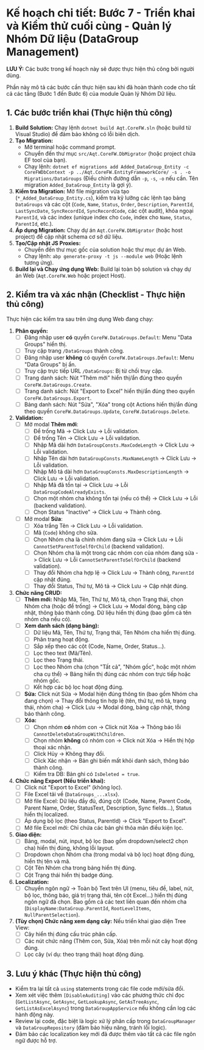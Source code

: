 # Kế hoạch chi tiết: Bước 7 - Triển khai và Kiểm thử cuối cùng - Quản lý Nhóm Dữ liệu (DataGroup Management)

**LƯU Ý:** Các bước trong kế hoạch này sẽ được thực hiện thủ công bởi người dùng.

Phần này mô tả các bước cần thực hiện sau khi đã hoàn thành code cho tất cả các tầng (Bước 1 đến Bước 6) của module Quản lý Nhóm Dữ liệu.

## 1. Các bước triển khai (Thực hiện thủ công)

1.  **Build Solution:** Chạy lệnh `dotnet build Aqt.CoreFW.sln` (hoặc build từ Visual Studio) để đảm bảo không có lỗi biên dịch.
2.  **Tạo Migration:**
    -   Mở terminal hoặc command prompt.
    -   Chuyển đến thư mục `src/Aqt.CoreFW.DbMigrator` (hoặc project chứa EF tool của bạn).
    -   Chạy lệnh: `dotnet ef migrations add Added_DataGroup_Entity -c CoreFWDbContext -p ../Aqt.CoreFW.EntityFrameworkCore/ -s . -o Migrations/DataGroups` (Điều chỉnh đường dẫn `-p`, `-s`, `-o` nếu cần. Tên migration `Added_DataGroup_Entity` là gợi ý).
3.  **Kiểm tra Migration:** Mở file migration vừa tạo (`*_Added_DataGroup_Entity.cs`), kiểm tra kỹ lưỡng các lệnh tạo bảng `DataGroups` và các cột (`Code`, `Name`, `Status`, `Order`, `Description`, `ParentId`, `LastSyncDate`, `SyncRecordId`, `SyncRecordCode`, các cột audit), khóa ngoại `ParentId`, và các index (unique index cho `Code`, index cho `Name`, `Status`, `ParentId`, etc.).
4.  **Áp dụng Migration:** Chạy dự án `Aqt.CoreFW.DbMigrator` (hoặc host project) để cập nhật schema cơ sở dữ liệu.
5.  **Tạo/Cập nhật JS Proxies:**
    -   Chuyển đến thư mục gốc của solution hoặc thư mục dự án Web.
    -   Chạy lệnh: `abp generate-proxy -t js --module web` (Hoặc lệnh tương ứng).
6.  **Build lại và Chạy ứng dụng Web:** Build lại toàn bộ solution và chạy dự án Web (`Aqt.CoreFW.Web` hoặc project Host).

## 2. Kiểm tra và xác nhận (Checklist - Thực hiện thủ công)

Thực hiện các kiểm tra sau trên ứng dụng Web đang chạy:

1.  **Phân quyền:**
    -   [ ] Đăng nhập user **có** quyền `CoreFW.DataGroups.Default`: Menu "Data Groups" hiển thị.
    -   [ ] Truy cập trang `/DataGroups` thành công.
    -   [ ] Đăng nhập user **không** có quyền `CoreFW.DataGroups.Default`: Menu "Data Groups" bị ẩn.
    -   [ ] Truy cập trực tiếp URL `/DataGroups`: Bị từ chối truy cập.
    -   [ ] Trang danh sách: Nút "Thêm mới" hiển thị/ẩn đúng theo quyền `CoreFW.DataGroups.Create`.
    -   [ ] Trang danh sách: Nút "Export to Excel" hiển thị/ẩn đúng theo quyền `CoreFW.DataGroups.Export`.
    -   [ ] Bảng danh sách: Nút "Sửa", "Xóa" trong cột Actions hiển thị/ẩn đúng theo quyền `CoreFW.DataGroups.Update`, `CoreFW.DataGroups.Delete`.
2.  **Validation:**
    -   [ ] Mở modal **Thêm mới**:
        -   [ ] Để trống Mã -> Click Lưu -> Lỗi validation.
        -   [ ] Để trống Tên -> Click Lưu -> Lỗi validation.
        -   [ ] Nhập Mã dài hơn `DataGroupConsts.MaxCodeLength` -> Click Lưu -> Lỗi validation.
        -   [ ] Nhập Tên dài hơn `DataGroupConsts.MaxNameLength` -> Click Lưu -> Lỗi validation.
        -   [ ] Nhập Mô tả dài hơn `DataGroupConsts.MaxDescriptionLength` -> Click Lưu -> Lỗi validation.
        -   [ ] Nhập Mã đã tồn tại -> Click Lưu -> Lỗi `DataGroupCodeAlreadyExists`.
        -   [ ] Chọn một nhóm cha không tồn tại (nếu có thể) -> Click Lưu -> Lỗi (backend validation).
        -   [ ] Chọn Status "Inactive" -> Click Lưu -> Thành công.
    -   [ ] Mở modal **Sửa**:
        -   [ ] Xóa trắng Tên -> Click Lưu -> Lỗi validation.
        -   [ ] Mã (`Code`) không cho sửa.
        -   [ ] Chọn Nhóm cha là chính nhóm đang sửa -> Click Lưu -> Lỗi `CannotSetParentToSelfOrChild` (backend validation).
        -   [ ] Chọn Nhóm cha là một trong các nhóm con của nhóm đang sửa -> Click Lưu -> Lỗi `CannotSetParentToSelfOrChild` (backend validation).
        -   [ ] Thay đổi Nhóm cha hợp lệ -> Click Lưu -> Thành công, `ParentId` cập nhật đúng.
        -   [ ] Thay đổi Status, Thứ tự, Mô tả -> Click Lưu -> Cập nhật đúng.
3.  **Chức năng CRUD:**
    -   [ ] **Thêm mới:** Nhập Mã, Tên, Thứ tự, Mô tả, chọn Trạng thái, chọn Nhóm cha (hoặc để trống) -> Click Lưu -> Modal đóng, bảng cập nhật, thông báo thành công. Dữ liệu hiển thị đúng (bao gồm cả tên nhóm cha nếu có).
    -   [ ] **Xem danh sách (dạng bảng):**
        -   [ ] Dữ liệu Mã, Tên, Thứ tự, Trạng thái, Tên Nhóm cha hiển thị đúng.
        -   [ ] Phân trang hoạt động.
        -   [ ] Sắp xếp theo các cột (Code, Name, Order, Status...).
        -   [ ] Lọc theo text (Mã/Tên).
        -   [ ] Lọc theo Trạng thái.
        -   [ ] Lọc theo Nhóm cha (chọn "Tất cả", "Nhóm gốc", hoặc một nhóm cha cụ thể) -> Bảng hiển thị đúng các nhóm con trực tiếp hoặc nhóm gốc.
        -   [ ] Kết hợp các bộ lọc hoạt động đúng.
    -   [ ] **Sửa:** Click nút Sửa -> Modal hiện đúng thông tin (bao gồm Nhóm cha đang chọn) -> Thay đổi thông tin hợp lệ (tên, thứ tự, mô tả, trạng thái, nhóm cha) -> Click Lưu -> Modal đóng, bảng cập nhật, thông báo thành công.
    -   [ ] **Xóa:**
        -   [ ] Chọn nhóm **có** nhóm con -> Click nút Xóa -> Thông báo lỗi `CannotDeleteDataGroupWithChildren`.
        -   [ ] Chọn nhóm **không** có nhóm con -> Click nút Xóa -> Hiển thị hộp thoại xác nhận.
        -   [ ] Click Hủy -> Không thay đổi.
        -   [ ] Click Xác nhận -> Bản ghi biến mất khỏi danh sách, thông báo thành công.
        -   [ ] Kiểm tra DB: Bản ghi có `IsDeleted = true`.
4.  **Chức năng Export (Nếu triển khai):**
    -   [ ] Click nút "Export to Excel" (không lọc).
    -   [ ] File Excel tải về (`DataGroups_...xlsx`).
    -   [ ] Mở file Excel: Dữ liệu đầy đủ, đúng cột (Code, Name, Parent Code, Parent Name, Order, StatusText, Description, Sync fields...), Status hiển thị localized.
    -   [ ] Áp dụng bộ lọc (theo Status, ParentId) -> Click "Export to Excel".
    -   [ ] Mở file Excel mới: Chỉ chứa các bản ghi thỏa mãn điều kiện lọc.
5.  **Giao diện:**
    -   [ ] Bảng, modal, nút, input, bộ lọc (bao gồm dropdown/select2 chọn cha) hiển thị đúng, không lỗi layout.
    -   [ ] Dropdown chọn Nhóm cha (trong modal và bộ lọc) hoạt động đúng, hiển thị tên và mã.
    -   [ ] Cột Tên Nhóm cha trong bảng hiển thị đúng.
    -   [ ] Cột Trạng thái hiển thị badge đúng.
6.  **Localization:**
    -   [ ] Chuyển ngôn ngữ -> Toàn bộ Text trên UI (menu, tiêu đề, label, nút, bộ lọc, thông báo, giá trị trạng thái, tên cột Excel...) hiển thị đúng ngôn ngữ đã chọn. Bao gồm cả các text liên quan đến nhóm cha (`DisplayName:DataGroup.ParentId`, `RootLevelItems`, `NullParentSelection`).
7.  **(Tùy chọn) Chức năng xem dạng cây:** Nếu triển khai giao diện Tree View:
    -   [ ] Cây hiển thị đúng cấu trúc phân cấp.
    -   [ ] Các nút chức năng (Thêm con, Sửa, Xóa) trên mỗi nút cây hoạt động đúng.
    -   [ ] Lọc cây (ví dụ: theo trạng thái) hoạt động đúng.

## 3. Lưu ý khác (Thực hiện thủ công)

-   Kiểm tra lại tất cả `using` statements trong các file code mới/sửa đổi.
-   Xem xét việc thêm `[DisableAuditing]` vào các phương thức chỉ đọc (`GetListAsync`, `GetAsync`, `GetLookupAsync`, `GetAsTreeAsync`, `GetListAsExcelAsync`) trong `DataGroupAppService` nếu không cần log các hành động này.
-   Review lại code, đặc biệt là logic xử lý phân cấp trong `DataGroupManager` và `DataGroupRepository` (đảm bảo hiệu năng, tránh lỗi logic).
-   Đảm bảo các localization key mới đã được thêm vào tất cả các file ngôn ngữ được hỗ trợ.
